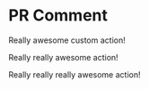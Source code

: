 # PR Comment

Really awesome custom action!

Really really awesome action!

Really really really awesome action!